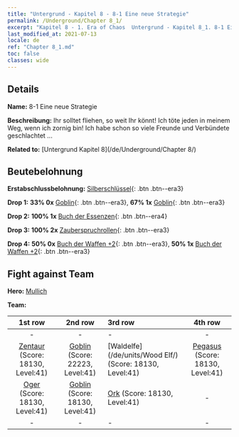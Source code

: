 ```yaml
---
title: "Untergrund - Kapitel 8 - 8-1 Eine neue Strategie"
permalink: /Underground/Chapter 8_1/
excerpt: "Kapitel 8 - 1. Era of Chaos  Untergrund - Kapitel 8_1. 8-1 Eine neue Strategie"
last_modified_at: 2021-07-13
locale: de
ref: "Chapter 8_1.md"
toc: false
classes: wide
---
```


## Details

 **Name:** 8-1 Eine neue Strategie

 **Beschreibung:** Ihr solltet fliehen, so weit Ihr könnt! Ich töte jeden in meinem Weg, wenn ich zornig bin! Ich habe schon so viele Freunde und Verbündete geschlachtet ...

 **Related to:** [Untergrund Kapitel 8](/de/Underground/Chapter 8/)

## Beutebelohnung

 **Erstabschlussbelohnung:** [Silberschlüssel](/ItemsDE/con_693/){: .btn .btn--era3}

 **Drop 1:** **33% 0x** [Goblin](/ItemsDE/unt_217/){: .btn .btn--era3}, **67% 1x** [Goblin](/ItemsDE/unt_217/){: .btn .btn--era3}

 **Drop 2:** **100% 1x** [Buch der Essenzen](/ItemsDE/mat_39/){: .btn .btn--era4}

 **Drop 3:** **100% 2x** [Zauberspruchrollen](/ItemsDE/con_694/){: .btn .btn--era3}

 **Drop 4:** **50% 0x** [Buch der Waffen +2](/ItemsDE/mat_32/){: .btn .btn--era3}, **50% 1x** [Buch der Waffen +2](/ItemsDE/mat_32/){: .btn .btn--era3}


## Fight against Team
 **Hero:** [Mullich](/de/heroes/Mullich/)

 **Team:**


  | 1st row | 2nd row | 3rd row | 4th row |
  |:----:|:----:|:----|:----:|
  | - | - | - | - |
  | [Zentaur](/de/units/Centaur/) (Score: 18130, Level:41)  | [Goblin](/de/units/Goblin/) (Score: 22223, Level:41)  | [Waldelfe](/de/units/Wood Elf/) (Score: 18130, Level:41)  | [Pegasus](/de/units/Pegasus/) (Score: 18130, Level:41)  |
  | [Oger](/de/units/Ogre/) (Score: 18130, Level:41)  | [Goblin](/de/units/Goblin/) (Score: 18130, Level:41)  | [Ork](/de/units/Orc/) (Score: 18130, Level:41)  | - |
  | - | - | - | - |


